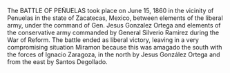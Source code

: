 The BATTLE OF PEÑUELAS took place on June 15, 1860 in the vicinity of Penuelas in the state of Zacatecas, Mexico, between elements of the liberal army, under the command of Gen. Jesus Gonzalez Ortega and elements of the conservative army commanded by General Silverio Ramirez during the War of Reform. The battle ended as liberal victory, leaving in a very compromising situation Miramon because this was amagado the south with the forces of Ignacio Zaragoza, in the north by Jesus González Ortega and from the east by Santos Degollado.
